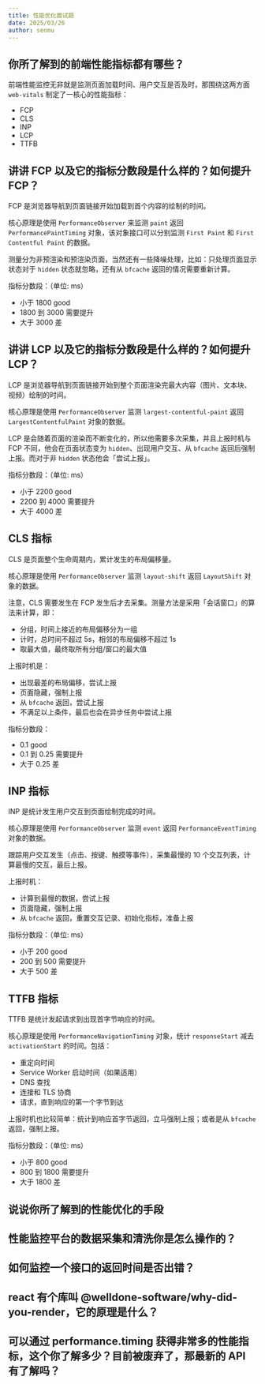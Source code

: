 ```yaml
---
title: 性能优化面试题
date: 2025/03/26
author: senmu
---
```


## 你所了解到的前端性能指标都有哪些？

前端性能监控无非就是监测页面加载时间、用户交互是否及时，那围绕这两方面 `web-vitals` 制定了一核心的性能指标：

- FCP
- CLS
- INP
- LCP
- TTFB

## 讲讲 FCP 以及它的指标分数段是什么样的？如何提升 FCP？

FCP 是浏览器导航到页面链接开始加载到首个内容的绘制的时间。

核心原理是使用 `PerformanceObserver` 来监测 `paint` 返回 `PerformancePaintTiming` 对象，该对象接口可以分别监测 `First Paint` 和 `First Contentful Paint` 的数据。

测量分为非预渲染和预渲染页面，当然还有一些降噪处理，比如：只处理页面显示状态对于 `hidden` 状态就忽略，还有从 `bfcache` 返回的情况需要重新计算。

指标分数段：（单位: ms）

- 小于 1800 good
- 1800 到 3000 需要提升
- 大于 3000 差

## 讲讲 LCP 以及它的指标分数段是什么样的？如何提升 LCP？

LCP 是浏览器导航到页面链接开始到整个页面渲染完最大内容（图片、文本块、视频）绘制的时间。

核心原理是使用 `PerformanceObserver` 监测 `largest-contentful-paint` 返回 `LargestContentfulPaint` 对象的数据。

LCP 是会随着页面的渲染而不断变化的，所以他需要多次采集，并且上报时机与 FCP 不同，他会在页面状态变为 `hidden`、出现用户交互、从 `bfcache` 返回后强制上报。而对于非 `hidden` 状态他会「尝试上报」。

指标分数段：（单位: ms）

- 小于 2200 good
- 2200 到 4000 需要提升
- 大于 4000 差

## CLS 指标

CLS 是页面整个生命周期内，累计发生的布局偏移量。

核心原理是使用 `PerformanceObserver` 监测 `layout-shift` 返回 `LayoutShift` 对象的数据。

注意，CLS 需要发生在 FCP 发生后才去采集。测量方法是采用「会话窗口」的算法来计算，即：

- 分组，时间上接近的布局偏移分为一组
- 计时，总时间不超过 5s，相邻的布局偏移不超过 1s
- 取最大值，最终取所有分组/窗口的最大值

上报时机是：

- 出现最差的布局偏移，尝试上报
- 页面隐藏，强制上报
- 从 `bfcache` 返回，尝试上报
- 不满足以上条件，最后也会在异步任务中尝试上报

指标分数段：

- 0.1 good
- 0.1 到 0.25 需要提升
- 大于 0.25 差

## INP 指标

INP 是统计发生用户交互到页面绘制完成的时间。

核心原理是使用 `PerformanceObserver` 监测 `event` 返回 `PerformanceEventTiming` 对象的数据。

跟踪用户交互发生（点击、按键、触摸等事件），采集最慢的 10 个交互列表，计算最慢的交互，最后上报。

上报时机：

- 计算到最慢的数据，尝试上报
- 页面隐藏，强制上报
- 从 `bfcache` 返回，重置交互记录、初始化指标，准备上报

指标分数段：（单位: ms）

- 小于 200 good
- 200 到 500 需要提升
- 大于 500 差

## TTFB 指标

TTFB 是统计发起请求到出现首字节响应的时间。

核心原理是使用 `PerformanceNavigationTiming` 对象，统计 `responseStart` 减去 `activationStart` 的时间。包括：

- 重定向时间
- Service Worker 启动时间（如果适用）
- DNS 查找
- 连接和 TLS 协商
- 请求，直到响应的第一个字节到达

上报时机也比较简单：统计到响应首字节返回，立马强制上报；或者是从 `bfcache` 返回，强制上报。

指标分数段：（单位: ms）

- 小于 800 good
- 800 到 1800 需要提升
- 大于 1800 差

## 说说你所了解到的性能优化的手段

## 性能监控平台的数据采集和清洗你是怎么操作的？

## 如何监控一个接口的返回时间是否出错？

## react 有个库叫 @welldone-software/why-did-you-render，它的原理是什么？

## 可以通过 performance.timing 获得非常多的性能指标，这个你了解多少？目前被废弃了，那最新的 API 有了解吗？
